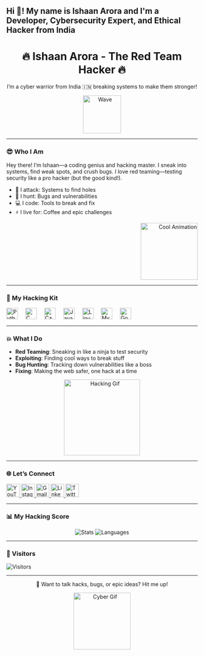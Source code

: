 <h2 align="left">Hi 👋! My name is Ishaan Arora and I'm a Developer, Cybersecurity Expert, and Ethical Hacker from India</h2>

<div align="center">
  <h1>🔥 Ishaan Arora - The Red Team Hacker 🔥</h1>
  <p>I’m a cyber warrior from India 🇮🇳 breaking systems to make them stronger!</p>
  <img src="https://media.giphy.com/media/hvRJCLFzcasrR4ia7z/giphy.gif" width="100" alt="Wave"/>
</div>

---

### 😎 Who I Am
Hey there! I’m Ishaan—a coding genius and hacking master. I sneak into systems, find weak spots, and crush bugs. I love red teaming—testing security like a pro hacker (but the good kind!).

- 🎯 I attack: Systems to find holes  
- 🐞 I hunt: Bugs and vulnerabilities  
- 💻 I code: Tools to break and fix  
- ⚡ I live for: Coffee and epic challenges  

<div align="right">
  <img height="150" src="https://user-images.githubusercontent.com/74038190/212748842-9fcbad5b-6173-4175-8a61-521f3dbb7514.gif" alt="Cool Animation"/>
</div>

---

### 🎨 My Hacking Kit
<div align="left">
  <img src="https://cdn.jsdelivr.net/gh/devicons/devicon/icons/python/python-original.svg" height="30" alt="Python"/>
  <img width="12"/>
  <img src="https://cdn.jsdelivr.net/gh/devicons/devicon/icons/c/c-original.svg" height="30" alt="C"/>
  <img width="12"/>
  <img src="https://cdn.jsdelivr.net/gh/devicons/devicon/icons/cplusplus/cplusplus-original.svg" height="30" alt="C++"/>
  <img width="12"/>
  <img src="https://cdn.jsdelivr.net/gh/devicons/devicon/icons/javascript/javascript-original.svg" height="30" alt="JavaScript"/>
  <img width="12"/>
  <img src="https://cdn.jsdelivr.net/gh/devicons/devicon/icons/linux/linux-original.svg" height="30" alt="Linux"/>
  <img width="12"/>
  <img src="https://cdn.jsdelivr.net/gh/devicons/devicon/icons/mysql/mysql-original.svg" height="30" alt="MySQL"/>
  <img width="12"/>
  <img src="https://cdn.jsdelivr.net/gh/devicons/devicon/icons/google/google-original.svg" height="30" alt="Google"/>
</div>

---

### 💥 What I Do
- **Red Teaming**: Sneaking in like a ninja to test security  
- **Exploiting**: Finding cool ways to break stuff  
- **Bug Hunting**: Tracking down vulnerabilities like a boss  
- **Fixing**: Making the web safer, one hack at a time  

<div align="center">
  <img src="https://media.giphy.com/media/26AHG5KGFxSkUWw1i/giphy.gif" width="200" alt="Hacking Gif"/>
</div>

---

### 🌐 Let’s Connect
<div align="left">
  <a href="https://youtube.com/c/ishaancybertech" target="_blank">
    <img src="https://img.shields.io/static/v1?message=Youtube&logo=youtube&label=&color=FF0000&logoColor=white&style=for-the-badge" height="35" alt="YouTube"/>
  </a>
  <a href="https://instagram.com/ishaancybertech" target="_blank">
    <img src="https://img.shields.io/static/v1?message=Instagram&logo=instagram&label=&color=E4405F&logoColor=white&style=for-the-badge" height="35" alt="Instagram"/>
  </a>
  <a href="mailto:ishaancybertech@gmail.com" target="_blank">
    <img src="https://img.shields.io/static/v1?message=Gmail&logo=gmail&label=&color=D14836&logoColor=white&style=for-the-badge" height="35" alt="Gmail"/>
  </a>
  <a href="https://linkedin.com/in/ishaancybertech" target="_blank">
    <img src="https://img.shields.io/static/v1?message=LinkedIn&logo=linkedin&label=&color=0077B5&logoColor=white&style=for-the-badge" height="35" alt="LinkedIn"/>
  </a>
  <a href="https://twitter.com/ishaancybertech" target="_blank">
    <img src="https://img.shields.io/static/v1?message=Twitter&logo=twitter&label=&color=1DA1F2&logoColor=white&style=for-the-badge" height="35" alt="Twitter"/>
  </a>
</div>

---

### 📊 My Hacking Score
<div align="center">
  <img src="https://github-readme-stats.vercel.app/api?username=ishaancybertech&show_icons=true&theme=radical&hide_border=true" alt="Stats"/>
  <img src="https://github-readme-stats.vercel.app/api/top-langs?username=ishaancybertech&show_icons=true&theme=radical&layout=compact&hide_border=true" alt="Languages"/>
</div>

---

### 👀 Visitors
<div align="left">
  <img src="https://komarev.com/ghpvc/?username=ishaancybertech&label=Visitors&color=brightgreen&style=flat" alt="Visitors"/>
</div>

---

<div align="center">
  <p>💬 Want to talk hacks, bugs, or epic ideas? Hit me up!</p>
  <img src="https://media.giphy.com/media/3o7aD2d7hyDhXJLWdW/giphy.gif" width="150" alt="Cyber Gif"/>
</div>
